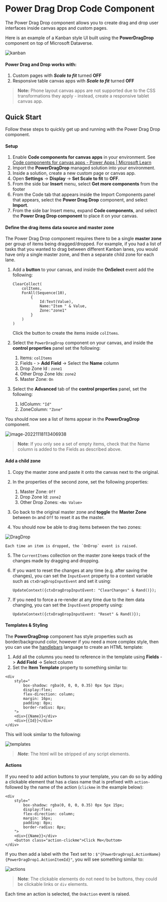 # Power Drag Drop Code Component
The Power Drag Drop component allows you to create drag and drop user interfaces inside canvas apps and custom pages.

Here is an example of a Kanban style UI built using the **PowerDragDrop** component on top of Microsoft Dataverse.

![kanban](media/kanban.gif)

#### Power Drag and Drop works with:
1. Custom pages with ***Scale to fit*** turned **OFF**
2. Responsive table canvas apps with ***Scale to fit*** turned **OFF**

> **Note:** Phone layout canvas apps are not supported due to the CSS transformations they apply - instead, create a responsive tablet canvas app.

## Quick Start
Follow these steps to quickly get up and running with the Power Drag Drop component.

#### Setup 

1. Enable **Code components for canvas apps** in your environment. See [Code components for canvas apps - Power Apps | Microsoft Learn](https://learn.microsoft.com/en-us/power-apps/developer/component-framework/component-framework-for-canvas-apps#enable-the-power-apps-component-framework-feature)
2. Import the **PowerDragDrop** managed solution into your environment. 
3. Inside a solution, create a new custom page or canvas app.
4. Open **Settings** -> **Display** -> **Set Scale to fit** to **OFF**.
5. From the side bar **Insert** menu, select **Get more components** from the footer
6. From the Code tab that appears inside the Import Components panel that appears, select the **Power Drag Drop** component, and select **Import**.
7. From the side bar Insert menu, expand **Code components**, and select the **Power Drag Drop component** to place it on your canvas.

#### Define the drag items data source and master zone

The Power Drag Drop component requires there to be a single **master zone** per group of items being dragged/dropped. For example, if you had a list of tasks that you wanted to drag between different Kanban lanes, you would have only a single master zone, and then a separate child zone for each lane.

1. Add a **button** to your canvas, and inside the **OnSelect** event add the following:
   ```
   ClearCollect(
       colItems,
       ForAll(Sequence(10),
           {
               Id:Text(Value),
               Name:"Item " & Value,
               Zone:"zone1"
           }
       )
   )
   ```

   Click the button to create the items inside `colItems`.

2. Select the `PowerDragDrop` component on your canvas, and inside the **control properties** panel set the following:

   1. Items: `colItems`
   2. Fields - > **Add Field** -> Select the **Name** column
   3. Drop Zone Id : `zone1`
   4. Other Drop Zone Ids: `zone2`
   5. Master Zone: `On`

3. Select the **Advanced** tab of the **control properties** panel, set the following:

   1. IdColumn: `"Id"`
   2. ZoneColumn: `"Zone"`

You should now see a list of items appear in the **PowerDragDrop** component.

![image-20221118113406938](media/image-simple-list.png)

> **Note**: If you only see a set of empty items, check that the Name column is added to the Fields as described above. 

#### Add a child zone

1. Copy the master zone and paste it onto the canvas next to the original.

2. In the properties of the second zone, set the following properties:
   1. Master Zone: `Off`
   2. Drop Zone Id: `zone2`
   3. Other Drop Zones: `<No Value>`

3. Go back to the original master zone and **toggle** the **Master Zone** between `On` and `Off` to reset it as the master.

4. You should now be able to drag items between the two zones:

![DragDrop](media/simple-list-drag-drop.gif)

    Each time an item is dropped, the `OnDrop` event is raised.

5. The `CurrentItems` collection on the master zone keeps track of the changes made by dragging and dropping.

6. If you want to reset the changes at any time (e.g. after saving the changes), you can set the `InputEvent` property to a context variable such as `ctxDragDropInputEvent` and set it using:
      ```
      UpdateContext({ctxDragDropInputEvent: "ClearChanges" & Rand()});
      ```

7. If you need to force a re-render at any time due to the item data changing, you can set the `InputEvent` property using:
   ```
   UpdateContext({ctxDragDropInputEvent: "Reset" & Rand()});
   ```


#### Templates & Styling

The **PowerDragDrop** component has style properties such as border/background color, however if you need a more complex style, then you can use the [handlebars](https://handlebarsjs.com/) language to create an HTML template:

1. Add all the columns you need to reference in the template using **Fields** - > **Add Field** -> Select column
2. Set the **Item Template** property to something similar to:

```
<div
	style="
		box-shadow: rgba(0, 0, 0, 0.35) 0px 5px 15px;
		display:flex;
		flex-direction: column;
		margin: 16px;
        padding: 8px;
        border-radius: 8px;
	">
	<div>{{Name}}</div>
	<div>{{Id}}</div>
</div>
```

This will look similar to the following:

![templates](media/templates.gif)

> ***Note***: The html will be stripped of any script elements.

#### Actions

If you need to add action buttons to your template, you can do so by adding a clickable element that has a class name that is prefixed with `action-` followed by the name of the action (`clickme` in the example below):

```
<div
	style="
		box-shadow: rgba(0, 0, 0, 0.35) 0px 5px 15px;
		display:flex;
		flex-direction: column;
		margin: 16px;
        padding: 8px;
        border-radius: 8px;
	">
	<div>{{Name}}</div>
	<button class="action-clickme">Click Me</buttom>
</div>
```

If you then add a label with the Text set to : `$"{PowerDragDrop1.ActionName} {PowerDragDrop1.ActionItemId}"`, you will see something similar to:

![actions](media/actions.gif)

> **Note**: The clickable elements do not need to be buttons, they could be clickable links or `div` elements.

Each time an action is selected, the `OnAction` event is raised.
